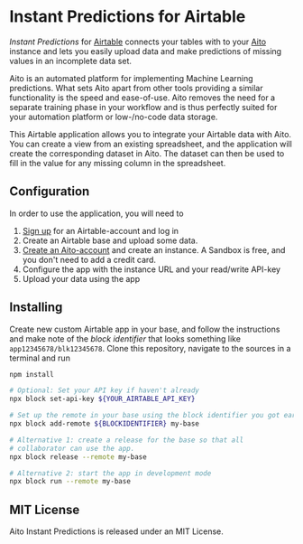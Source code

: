 # Instant Predictions for Airtable

_Instant Predictions_ for [Airtable](https://www.airtable.com/) connects your
tables with to your [Aito](https://aito.ai) instance and lets you easily upload
data and make predictions of missing values in an incomplete data set.

Aito is an automated platform for implementing Machine Learning predictions.
What sets Aito apart from other tools providing a similar functionality is the
speed and ease-of-use. Aito removes the need for a separate training phase in
your workflow and is thus perfectly suited for your automation platform or
low-/no-code data storage.

This Airtable application allows you to integrate your Airtable data with Aito.
You can create a view from an existing spreadsheet, and the application will
create the corresponding dataset in Aito. The dataset can then be used to fill
in the value for any missing column in the spreadsheet.

## Configuration

In order to use the application, you will need to

1. [Sign up](https://airtable.com/signup) for an Airtable-account and log in
2. Create an Airtable base and upload some data.
3. [Create an Aito-account](https://console.aito.ai) and create an instance. A
Sandbox is free, and you don't need to add a credit card.
4. Configure the app with the instance URL and your read/write API-key
5. Upload your data using the app

## Installing

Create new custom Airtable app in your base, and follow the instructions and
make note of the _block identifier_ that looks something like
`app12345678/blk12345678`. Clone this repository, navigate to the sources in a
terminal and run

```sh
npm install

# Optional: Set your API key if haven't already
npx block set-api-key ${YOUR_AIRTABLE_API_KEY}

# Set up the remote in your base using the block identifier you got earlier
npx block add-remote ${BLOCKIDENTIFIER} my-base

# Alternative 1: create a release for the base so that all
# collaborator can use the app.
npx block release --remote my-base

# Alternative 2: start the app in development mode
npx block run --remote my-base
```

## MIT License

Aito Instant Predictions is released under an MIT License.
